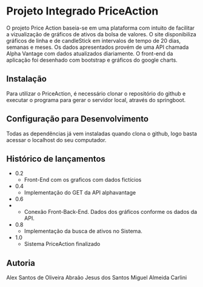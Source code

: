 # Projeto Integrado PriceAction

O projeto Price Action baseia-se em uma plataforma com intuito de facilitar a vizualização  de gráficos de ativos da bolsa de valores. O site disponibiliza gráficos de linha e de candleStick em intervalos de tempo de 20 dias, semanas e meses. Os dados apresentados provém de uma API chamada Alpha Vantage com dados atualizados diariamente. O front-end da aplicação foi desenhado com bootstrap e gráficos do google charts.

## Instalação
Para utilizar o PriceAction, é necessário clonar o repositório do github e executar o programa para gerar o servidor local, através do springboot.

## Configuração para Desenvolvimento
Todas as dependências já vem instaladas quando clona o github, logo basta acessar o localhost do seu computador.

## Histórico de lançamentos

* 0.2
    * Front-End com os graficos com dados fictícios
* 0.4
    * Implementação do GET da API alphavantage
* 0.6
*    * Conexão Front-Back-End. Dados dos gráficos conforme os dados da API.
* 0.8
    * Implementação da busca de ativos no Sistema.
* 1.0
    * Sistema PriceAction finalizado

## Autoria
Alex Santos de Oliveira
Abraão Jesus dos Santos
Miguel Almeida Carlini
